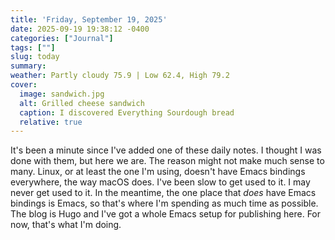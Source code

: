 ```yaml
---
title: 'Friday, September 19, 2025'
date: 2025-09-19 19:38:12 -0400
categories: ["Journal"]
tags: [""]
slug: today
summary: 
weather: Partly cloudy 75.9 | Low 62.4, High 79.2
cover: 
  image: sandwich.jpg
  alt: Grilled cheese sandwich
  caption: I discovered Everything Sourdough bread
  relative: true
---
```


It's been a minute since I've added one of these daily notes. I thought I was done with them, but here we are. The reason might not make much sense to many. Linux, or at least the one I'm using, doesn't have Emacs bindings everywhere, the way macOS does. I've been slow to get used to it. I may never get used to it. In the meantime, the one place that _does_ have Emacs bindings is Emacs, so that's where I'm spending as much time as possible. The blog is Hugo and I've got a whole Emacs setup for publishing here. For now, that's what I'm doing.
